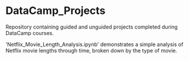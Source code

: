 # DataCamp_Projects
Repository containing guided and unguided projects completed during DataCamp courses.

'Netflix_Movie_Length_Analysis.ipynb' demonstrates a simple analysis of Netflix movie lengths through time, broken down by the type of movie.
